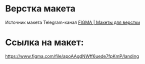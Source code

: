 # Верстка макета
Источник макета Telegram-канал [FIGMA | Макеты для верстки](https://t.me/+oXZSKMmXp6UyOGI6)

# Ссылка на макет:
https://www.figma.com/file/apoAAgdNWff6uede7fpKmP/landing